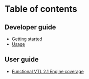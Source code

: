 # Table of contents

## Developer guide

- [Getting started](getting-started.md)
- [Usage](usage.md)

## User guide

- [Functional VTL 2.1 Engine coverage](coverage.md)
